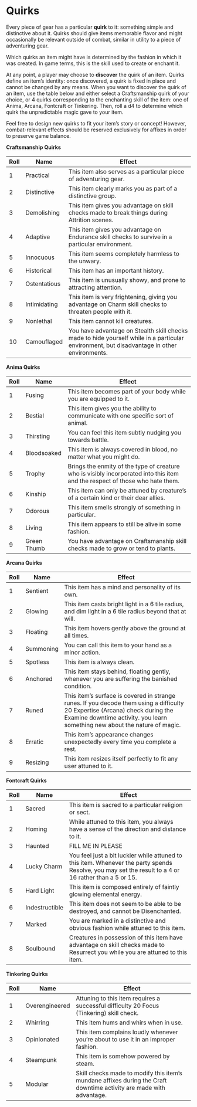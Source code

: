 # Quirks

Every piece of gear has a particular **quirk** to it: something simple and distinctive about it. Quirks should give items memorable flavor and might occasionally be relevant outside of combat, similar in utility to a piece of adventuring gear.

Which quirks an item might have is determined by the fashion in which it was created. In game terms, this is the skill used to create or enchant it.

At any point, a player may choose to **discover** the quirk of an item. Quirks define an item’s identity: once discovered, a quirk is fixed in place and cannot be changed by any means. When you want to discover the quirk of an item, use the table below and either select a Craftsmanship quirk of your choice, or 4 quirks corresponding to the enchanting skill of the item: one of Anima, Arcana, Fontcraft or Tinkering. Then, roll a d4 to determine which quirk the unpredictable magic gave to your item.

Feel free to design new quirks to fit your item’s story or concept! However, combat-relevant effects should be reserved exclusively for affixes in order to preserve game balance.

**Craftsmanship Quirks**

| Roll | Name         | Effect                                                                                                                                      |
| ---- | ------------ | ------------------------------------------------------------------------------------------------------------------------------------------- |
| 1    | Practical    | This item also serves as a particular piece of adventuring gear.                                                                            |
| 2    | Distinctive  | This item clearly marks you as part of a distinctive group.                                                                                 |
| 3    | Demolishing  | This item gives you advantage on skill checks made to break things during Attrition scenes.                                                 |
| 4    | Adaptive     | This item gives you advantage on Endurance skill checks to survive in a particular environment.                                             |
| 5    | Innocuous    | This item seems completely harmless to the unwary.                                                                                          |
| 6    | Historical   | This item has an important history.                                                                                                         |
| 7    | Ostentatious | This item is unusually showy, and prone to attracting attention.                                                                            |
| 8    | Intimidating | This item is very frightening, giving you advantage on Charm skill checks to threaten people with it.                                       |
| 9    | Nonlethal    | This item cannot kill creatures.                                                                                                            |
| 10   | Camouflaged  | You have advantage on Stealth skill checks made to hide yourself while in a particular environment, but disadvantage in other environments. |

**Anima Quirks**

| Roll | Name        | Effect                                                                                                                       |
| ---- | ----------- | ---------------------------------------------------------------------------------------------------------------------------- |
| 1    | Fusing      | This item becomes part of your body while you are equipped to it.                                                            |
| 2    | Bestial     | This item gives you the ability to communicate with one specific sort of animal.                                             |
| 3    | Thirsting   | You can feel this item subtly nudging you towards battle.                                                                    |
| 4    | Bloodsoaked | This item is always covered in blood, no matter what you might do.                                                           |
| 5    | Trophy      | Brings the enmity of the type of creature who is visibly incorporated into this item and the respect of those who hate them. |
| 6    | Kinship     | This item can only be attuned by creature’s of a certain kind or their dear allies.                                          |
| 7    | Odorous     | This item smells strongly of something in particular.                                                                        |
| 8    | Living      | This item appears to still be alive in some fashion.                                                                         |
| 9    | Green Thumb | You have advantage on Craftsmanship skill checks made to grow or tend to plants.                                             |

**Arcana Quirks**

| Roll | Name      | Effect                                                                                                                                                                                                      |
| ---- | --------- | ----------------------------------------------------------------------------------------------------------------------------------------------------------------------------------------------------------- |
| 1    | Sentient  | This item has a mind and personality of its own.                                                                                                                                                            |
| 2    | Glowing   | This item casts bright light in a 6 tile radius, and dim light in a 6 tile radius beyond that at will.                                                                                                      |
| 3    | Floating  | This item hovers gently above the ground at all times.                                                                                                                                                      |
| 4    | Summoning | You can call this item to your hand as a minor action.                                                                                                                                                      |
| 5    | Spotless  | This item is always clean.                                                                                                                                                                                  |
| 6    | Anchored  | This item stays behind, floating gently, whenever you are suffering the banished condition.                                                                                                                 |
| 7    | Runed     | This item’s surface is covered in strange runes. If you decode them using a difficulty 20 Expertise (Arcana) check during the Examine downtime activity. you learn something new about the nature of magic. |
| 8    | Erratic   | This item’s appearance changes unexpectedly every time you complete a rest.                                                                                                                                 |
| 9    | Resizing  | This item resizes itself perfectly to fit any user attuned to it.                                                                                                                                           |

**Fontcraft Quirks**

| Roll | Name           | Effect                                                                                                                                                |
| ---- | -------------- | ----------------------------------------------------------------------------------------------------------------------------------------------------- |
| 1    | Sacred         | This item is sacred to a particular religion or sect.                                                                                                 |
| 2    | Homing         | While attuned to this item, you always have a sense of the direction and distance to it.                                                              |
| 3    | Haunted        | FILL ME IN PLEASE                                                                                                                                     |
| 4    | Lucky Charm    | You feel just a bit luckier while attuned to this item. Whenever the party spends Resolve, you may set the result to a 4 or 16 rather than a 5 or 15. |
| 5    | Hard Light     | This item is composed entirely of faintly glowing elemental energy.                                                                                   |
| 6    | Indestructible | This item does not seem to be able to be destroyed, and cannot be Disenchanted.                                                                       |
| 7    | Marked         | You are marked in a distinctive and obvious fashion while attuned to this item.                                                                       |
| 8    | Soulbound      | Creatures in possession of this item have advantage on skill checks made to Resurrect you while you are attuned to this item.                         |

**Tinkering Quirks**

| Roll | Name           | Effect                                                                                                              |
| ---- | -------------- | ------------------------------------------------------------------------------------------------------------------- |
| 1    | Overengineered | Attuning to this item requires a successful difficulty 20 Focus (Tinkering) skill check.                            |
| 2    | Whirring       | This item hums and whirs when in use.                                                                               |
| 3    | Opinionated    | This item complains loudly whenever you’re about to use it in an improper fashion.                                  |
| 4    | Steampunk      | This item is somehow powered by steam.                                                                              |
| 5    | Modular        | Skill checks made to modify this item’s mundane affixes during the Craft downtime activity are made with advantage. |
